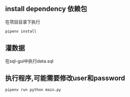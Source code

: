## install dependency 依赖包

在项目目录下执行
```sh
pipenv install
```

## 灌数据
在sql-gui中执行data.sql

## 执行程序,可能需要修改user和password
```sh
pipenv run python main.py
```

